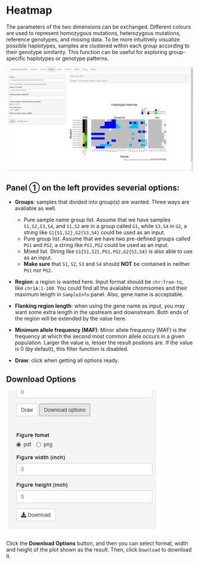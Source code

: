 # Heatmap

The parameters of the two dimensions can be exchanged. Different colours are used to represent homozygous mutations, heterozygous mutations, reference genotypes, and missing data. To be more intuitively visualize possible haplotypes, samples are clustered within each group according to their genotype similarity. This function can be useful for exploring group-specific haplotypes or genotype patterns.

![Heatmap tag](./../img/Heatmap-1.jpg)

## Panel ① on the left provides severial options:
- **Groups**: samples that divided into group(s) are wanted. Three ways are avaliable as well.
	- Pure sample name group list. Assume that we have samples `S1,S2,S3,S4`, and `S1,S2` are in a group called `G1`, while `S3,S4` in `G2`, a string like `G1{S1,S2},G2{S3,S4}` could be used as an input.
	- Pure group list. Assume that we have two pre-defined groups called `PG1` and `PG2`, a string like `PG1,PG2` could be used as an input.
	- Mixed list. String like `G1{S1,S2},PG1,PG2,G2{S3,S4}` is also able to use as an input.
	- **Make sure** that `S1`, `S2`, `S3` and `S4` should **NOT** be contained in neither `PG1` nor `PG2`.

- **Region**: a region is wanted here. Input format should be `chr:from-to`, like `chr1A:1-100`. You could find all the avaliable chromsomes and their maximum length in `SampleInfo` panel. Also, gene name is acceptable.

- **Flanking region length**: when using the gene name as input, you may want some extra length in the upstream and downstream. Both ends of the region will be extended by the value here.

- **Minimum allele frequency (MAF)**: Minor allele frequency (MAF) is the frequency at which the second most common allele occurs in a given population. Larger the value is, lesser the result postions are. If the value is 0 (by default), this filter function is disabled.

- **Draw**: click when getting all options ready.

## Download Options

![Download options of Heatmap tag](./../img/Heatmap-2.jpg)

Click the **Download Options** button, and then you can select format, width and height of the plot shown as the result. Then, click `Download` to download it.
